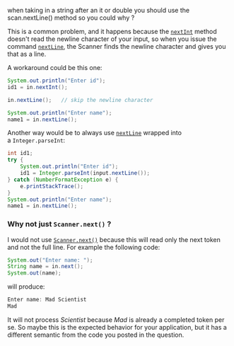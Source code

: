 when taking in a string after an it or double you should use the scan.nextLine() method so you could why ?

This is a common problem, and it happens because the [`nextInt`](http://docs.oracle.com/javase/7/docs/api/java/util/Scanner.html#nextInt\(\)) method doesn't read the newline character of your input, so when you issue the command [`nextLine`](http://docs.oracle.com/javase/7/docs/api/java/util/Scanner.html#nextLine\(\)), the Scanner finds the newline character and gives you that as a line.

A workaround could be this one:

```java
System.out.println("Enter id");
id1 = in.nextInt();

in.nextLine();   // skip the newline character

System.out.println("Enter name");
name1 = in.nextLine();
```

Another way would be to always use [`nextLine`](http://docs.oracle.com/javase/7/docs/api/java/util/Scanner.html#nextLine\(\)) wrapped into a `Integer.parseInt`:

```java
int id1;
try {
    System.out.println("Enter id");
    id1 = Integer.parseInt(input.nextLine());
} catch (NumberFormatException e) {
    e.printStackTrace();
}
System.out.println("Enter name");
name1 = in.nextLine();
```

### Why not just `Scanner.next()` ?

I would not use [`Scanner.next()`](http://docs.oracle.com/javase/7/docs/api/java/util/Scanner.html#nextInt\(\)) because this will read only the next token and not the full line. For example the following code:

```java
System.out("Enter name: ");
String name = in.next();
System.out(name);
```

will produce:

```java
Enter name: Mad Scientist
Mad
```

It will not process _Scientist_ because _Mad_ is already a completed token per se. So maybe this is the expected behavior for your application, but it has a different semantic from the code you posted in the question.

